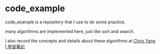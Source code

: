 code_example
============
code_example is a repository that I use to do some practice.

many algorithms are implemented here, just like sort and search.

I also record the concepts and details about these algorithms at <a href = "http://140.117.169.131/wordpress" target="_blank">Chris Yang | 學習筆記</a>.
